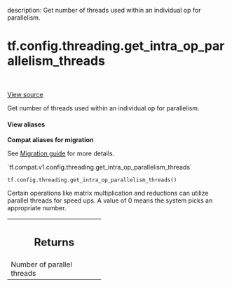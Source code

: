 description: Get number of threads used within an individual op for parallelism.

<div itemscope itemtype="http://developers.google.com/ReferenceObject">
<meta itemprop="name" content="tf.config.threading.get_intra_op_parallelism_threads" />
<meta itemprop="path" content="Stable" />
</div>

# tf.config.threading.get_intra_op_parallelism_threads

<!-- Insert buttons and diff -->

<table class="tfo-notebook-buttons tfo-api nocontent" align="left">

</table>

<a target="_blank" class="external" href="/code/stable/tensorflow/python/framework/config.py">View source</a>



Get number of threads used within an individual op for parallelism.


<section class="expandable">
  <h4 class="showalways">View aliases</h4>
  <p>
<b>Compat aliases for migration</b>
<p>See
<a href="https://www.tensorflow.org/guide/migrate">Migration guide</a> for
more details.</p>
<p>`tf.compat.v1.config.threading.get_intra_op_parallelism_threads`</p>
</p>
</section>

<pre class="devsite-click-to-copy prettyprint lang-py tfo-signature-link">
<code>tf.config.threading.get_intra_op_parallelism_threads()
</code></pre>



<!-- Placeholder for "Used in" -->

Certain operations like matrix multiplication and reductions can utilize
parallel threads for speed ups. A value of 0 means the system picks an
appropriate number.

<!-- Tabular view -->
 <table class="responsive fixed orange">
<colgroup><col width="214px"><col></colgroup>
<tr><th colspan="2"><h2 class="add-link">Returns</h2></th></tr>
<tr class="alt">
<td colspan="2">
Number of parallel threads
</td>
</tr>

</table>

